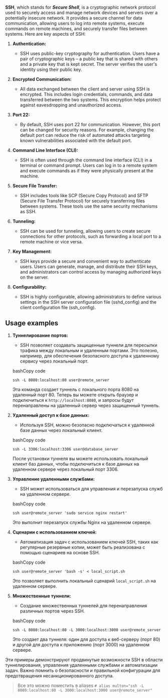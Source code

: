 **SSH**, which stands for ***Secure Shell***, is a cryptographic network protocol used to securely access and manage network devices and servers over a potentially insecure network. It provides a secure channel for data communication, allowing users to log into remote systems, execute commands on remote machines, and securely transfer files between systems. Here are key aspects of SSH:

1. **Authentication:**
    
    - SSH uses public-key cryptography for authentication. Users have a pair of cryptographic keys – a public key that is shared with others and a private key that is kept secret. The server verifies the user's identity using their public key.
2. **Encrypted Communication:**
    
    - All data exchanged between the client and server using SSH is encrypted. This includes login credentials, commands, and data transferred between the two systems. This encryption helps protect against eavesdropping and unauthorized access.
3. **Port 22:**
    
    - By default, SSH uses port 22 for communication. However, this port can be changed for security reasons. For example, changing the default port can reduce the risk of automated attacks targeting known vulnerabilities associated with the default port.
4. **Command Line Interface (CLI):**
    
    - SSH is often used through the command line interface (CLI) in a terminal or command prompt. Users can log in to a remote system and execute commands as if they were physically present at the machine.
5. **Secure File Transfer:**
    
    - SSH includes tools like SCP (Secure Copy Protocol) and SFTP (Secure File Transfer Protocol) for securely transferring files between systems. These tools use the same security mechanisms as SSH.
6. **Tunneling:**
    
    - SSH can be used for tunneling, allowing users to create secure connections for other protocols, such as forwarding a local port to a remote machine or vice versa.
7. **Key Management:**
    
    - SSH keys provide a secure and convenient way to authenticate users. Users can generate, manage, and distribute their SSH keys, and administrators can control access by managing authorized keys on the server.
8. **Configurability:**
    
    - SSH is highly configurable, allowing administrators to define various settings in the SSH server configuration file (sshd_config) and the client configuration file (ssh_config).

## Usage examples

1. **Туннелирование портов:**
    
    - SSH позволяет создавать защищенные туннели для пересылки трафика между локальным и удаленным портами. Это полезно, например, для обеспечения безопасного доступа к удаленному сервису через локальный порт.
    
    bashCopy code
    
    `ssh -L 8080:localhost:80 user@remote_server`
    
    Эта команда создает туннель с локального порта 8080 на удаленный порт 80. Теперь вы можете открыть браузер и подключиться к `http://localhost:8080`, и запросы будут перенаправлены на удаленный сервер через защищенный туннель.
    
2. **Удаленный доступ к базе данных:**
    
    - Используя SSH, можно безопасно подключаться к удаленной базе данных через локальный клиент.
    
    bashCopy code
    
    `ssh -L 3306:localhost:3306 user@database_server`
    
    После установки туннеля вы можете использовать локальный клиент баз данных, чтобы подключиться к базе данных на удаленном сервере через локальный порт 3306.
    
3. **Управление удаленными службами:**
    
    - SSH может использоваться для управления и перезапуска служб на удаленном сервере.
    
    bashCopy code
    
    `ssh user@remote_server 'sudo service nginx restart'`
    
    Это выполнит перезапуск службы Nginx на удаленном сервере.
    
4. **Сценарии с использованием ключей:**
    
    - Автоматизация задач с использованием ключей SSH, таких как регулярные резервные копии, может быть реализована с помощью сценариев на основе SSH.
    
    bashCopy code
    
    `ssh user@remote_server 'bash -s' < local_script.sh`
    
    Это позволяет выполнить локальный сценарий `local_script.sh` на удаленном сервере.
    
5. **Множественные туннели:**
    
    - Создание множественных туннелей для перенаправления различных портов через SSH.
    
    bashCopy code
    
    `ssh -L 8080:localhost:80 -L 3000:localhost:3000 user@remote_server`
    
    Это создает два туннеля: один для доступа к веб-серверу (порт 80) и другой для доступа к приложению (порт 3000) на удаленном сервере.
    

Эти примеры демонстрируют продвинутые возможности SSH в области туннелирования, управления удаленными службами и автоматизации задач. Важно помнить о безопасности и правильной конфигурации для предотвращения несанкционированного доступа.

> Все это можно поместить в aliases
> `# alias multon="ssh -L 8080:localhost:80 -L 3000:localhost:3000 user@remote_server"`